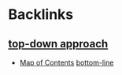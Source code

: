 
# Backlinks
## [top-down approach](<top-down approach.md>)
- [Map of Contents](<Map of Contents.md>) [bottom-line](<bottom-line.md>)

